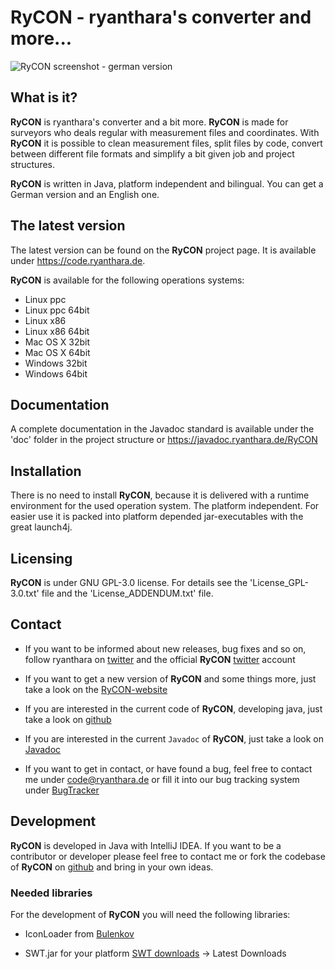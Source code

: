 # RyCON - ryanthara's converter and more...

![RyCON screenshot - german version](https://code.ryanthara.de/content/1-projects/1-rycon/rycon_v2.png)


## What is it?

**RyCON** is ryanthara's converter and a bit more. **RyCON** is made for surveyors 
who deals regular with measurement files and coordinates. With **RyCON** it is
possible to clean measurement files, split files by code, convert between
different file formats and simplify a bit given job and project structures.

**RyCON** is written in Java, platform independent and bilingual. You can get
a German version and an English one.


## The latest version

The latest version can be found on the **RyCON** project page. It is available
under <https://code.ryanthara.de>.

**RyCON** is available for the following operations systems:

* Linux ppc
* Linux ppc 64bit
* Linux x86
* Linux x86 64bit
* Mac OS X 32bit
* Mac OS X 64bit
* Windows 32bit
* Windows 64bit


## Documentation

A complete documentation in the Javadoc standard is available under the 'doc'
folder in the project structure or <https://javadoc.ryanthara.de/RyCON>


## Installation

There is no need to install **RyCON**, because it is delivered with a runtime environment 
for the used operation system. The platform independent. For easier use it is packed into 
platform depended jar-executables with the great launch4j.


## Licensing

**RyCON** is under GNU GPL-3.0 license. For details see the 'License_GPL-3.0.txt' 
file and the 'License_ADDENDUM.txt' file.


## Contact

* If you want to be informed about new releases, bug fixes and so on, follow
  ryanthara on [twitter](http://www.twitter.com/ryanthara) and the official
  **RyCON** [twitter](http://www.twitter.com/ryconapp) account
  
* If you want to get a new version of **RyCON** and some things more, just take a
  look on the [RyCON-website](https://code.ryanthara.de/RyCON)
  
* If you are interested in the current code of **RyCON**, developing java, just take
  a look on [github](https://github.com/ryanthara/RyCon)
  
* If you are interested in the current `Javadoc` of **RyCON**, just take
  a look on [Javadoc](http://javadoc.ryanthara.de/RyCON/)
  
* If you want to get in contact, or have found a bug, feel free to contact me
  under <code@ryanthara.de> or fill it into our bug tracking system under 
  [BugTracker](https://code.ryanthara.de/mantis/login_page.php)


## Development

**RyCON** is developed in Java with IntelliJ IDEA. If you want to be a contributor or
developer please feel free to contact me or fork the codebase of **RyCON** on [github](https://github.com/ryanthara/RyCon)
and bring in your own ideas.

### Needed libraries

For the development of **RyCON** you will need the following libraries:

* IconLoader from [Bulenkov](https://github.com/bulenkov/iconloader)

* SWT.jar for your platform [SWT downloads](http://download.eclipse.org/eclipse/downloads/) -> Latest Downloads